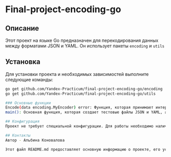 # Final-project-encoding-go

## Описание
Этот проект на языке Go предназначен для перекодирования данных между форматами JSON и YAML. Он использует пакеты `encoding` и `utils`
## Установка
Для установки проекта и необходимых зависимостей выполните следующие команды:

```bash
go get github.com/Yandex-Practicum/final-project-encoding-go/encoding
go get github.com/Yandex-Practicum/final-project-encoding-go/utils

### Основные функции
Encode(data encoding.MyEncoder) error: Функция, которая принимает интерфейс MyEncoder и вызывает метод Encoding() для перекодирования данных.
main(): Основная функция, которая создает тестовые файлы JSON и YAML, а затем перекодирует данные из одного формата в другой.

## Конфигурация
Проект не требует специальной конфигурации. Для работы необходимо наличие файлов jsonInput.json и yamlInput.yml, которые создаются с помощью утилит из пакета utils.

## Контакты
Автор - Альбина Коновалова

Этот файл README.md предоставляет основную информацию о проекте, его установке и использовании, а также инструкции по вкладу и лицензии.
